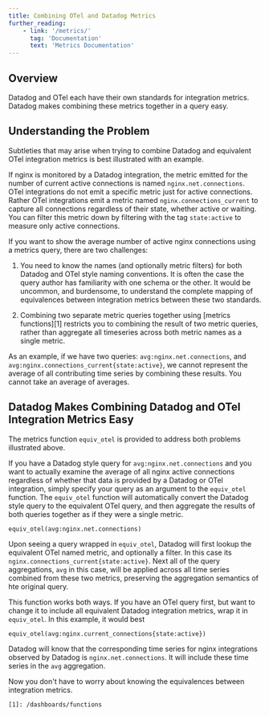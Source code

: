 ```yaml
---
title: Combining OTel and Datadog Metrics
further_reading:
    - link: '/metrics/'
      tag: 'Documentation'
      text: 'Metrics Documentation'
---
```


## Overview

Datadog and OTel each have their own standards for integration metrics. Datadog makes combining these metrics together in a query easy.

## Understanding the Problem

Subtleties that may arise when trying to combine Datadog and equivalent OTel integration metrics is best illustrated with an example.

If nginx is monitored by a Datadog integration, the metric emitted for the number of current active connections is named `nginx.net.connections`. OTel integrations do not emit a specific metric just for active connections. Rather OTel integrations emit a metric named `nginx.connections_current` to capture all connections regardless of their state, whether active or waiting. You can filter this metric down by filtering with the tag `state:active` to measure only active connections.

If you want to show the average number of active nginx connections using a metrics query, there are two challenges:

1. You need to know the names (and optionally metric filters) for both Datadog and OTel style naming conventions. It is often the case the query author has familiarity with one schema or the other. It would be uncommon, and burdensome, to understand the complete mapping of equivalences between integration metrics between these two standards.

2. Combining two separate metric queries together using [metrics functions][1] restricts you to combining the result of two metric queries, rather than aggregate all timeseries across both metric names as a single metric.

As an example, if we have two queries: `avg:nginx.net.connections`, and `avg:nginx.connections_current{state:active}`, we cannot represent the average of all contributing time series by combining these results. You cannot take an average of averages.

## Datadog Makes Combining Datadog and OTel Integration Metrics Easy

The metrics function `equiv_otel` is provided to address both problems illustrated above.

If you have a Datadog style query for `avg:nginx.net.connections` and you want to actually examine the average of all nginx active connections regardless of whether that data is provided by a Datadog or OTel integration, simply specify your query as an argument to the `equiv_otel` function. The `equiv_otel` function will automatically convert the Datadog style query to the equivalent OTel query, and then aggregate the results of both queries together as if they were a single metric.

`equiv_otel(avg:nginx.net.connections)`

Upon seeing a query wrapped in `equiv_otel`, Datadog will first lookup the equivalent OTel named metric, and optionally a filter. In this case its `nginx.connections_current{state:active}`. Next all of the query aggregations, `avg` in this case, will be applied across all time series combined from these two metrics, preserving the aggregation semantics of hte original query.

This function works both ways. If you have an OTel query first, but want to change it to include all equivalent Datadog integration metrics, wrap it in `equiv_otel`. In this example, it would best

`equiv_otel(avg:nginx.current_connections{state:active})`

Datadog will know that the corresponding time series for nginx integrations observed by Datadog is `nginx.net.connections`. It will include these time series in the `avg` aggregation.

Now you don't have to worry about knowing the equivalences between integration metrics.

```
[1]: /dashboards/functions

```
